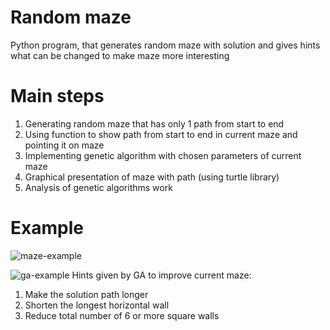 # Random maze
Python program, that generates random maze with solution and gives hints what can be changed to make maze more interesting

# Main steps
1. Generating random maze that has only 1 path from start to end
2. Using function to show path from start to end in current maze and pointing it on maze
3. Implementing genetic algorithm with chosen parameters of current maze
4. Graphical presentation of maze with path (using turtle library)
5. Analysis of genetic algorithms work

# Example
![maze-example](https://user-images.githubusercontent.com/123515299/215359005-2b65964f-67c4-45e2-9932-5ad1778b1dd5.png)

![ga-example](https://user-images.githubusercontent.com/123515299/215359043-a26357f6-bad1-4950-be54-b0227b758f58.png)
Hints given by GA to improve current maze:
1. Make the solution path longer
2. Shorten the longest horizontal wall
3. Reduce total number of 6 or more square walls
